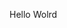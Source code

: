 Hello Wolrd































































































































































































































































































































































































































































































































































































































































































































































































































































































































































































































































































































































































































































































































































